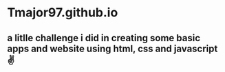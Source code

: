 # Tmajor97.github.io
## a litlle challenge i did in creating some basic apps and website using html, css and javascript ✌️
